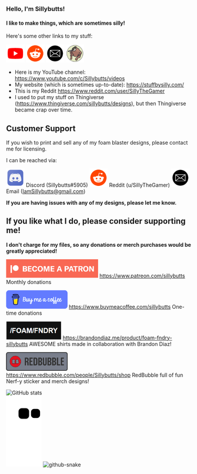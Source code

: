 ### Hello, I'm Sillybutts!
#### I like to make things, which are sometimes silly!

Here's some other links to my stuff:

<a href="https://www.youtube.com/c/Sillybutts/videos"><img alt="YouTube Button" style="border-width:0" src="GHimages/YouTube%20Icon.png" height="50" /></a> <a href="https://www.reddit.com/user/SillyTheGamer"><img alt="Reddit Button" style="border-width:0" src="GHimages/Reddit%20Icon.png" height="50" /></a> <a href="mailto:IamSillybutts@gmail.com"><img alt="Email Button" style="border-width:0" src="GHimages/Email%20Icon.png" height="50" /></a>  <a href="https://stuffbysilly.com/"><img alt="StuffBySilly Button" style="border-width:0" src="GHimages/512x512%20Logo%20Circle%20Biggericon%20Outlined.png" height="50" /></a> 

- Here is my YouTube channel: https://www.youtube.com/c/Sillybutts/videos
- My website (which is sometimes up-to-date): https://stuffbysilly.com/
- This is my Reddit https://www.reddit.com/user/SillyTheGamer
- I used to put my stuff on Thingiverse (https://www.thingiverse.com/sillybutts/designs), but then Thingiverse became crap over time.

## Customer Support

If you wish to print and sell any of my foam blaster designs, please contact me for licensing. 

I can be reached via:

<img alt="Discord Button" style="border-width:0" src="GHimages/Discord%20Icon.png" height="50" /> Discord (Sillybutts#5905) 
<a href="https://www.reddit.com/user/SillyTheGamer"><img alt="Reddit Button" style="border-width:0" src="GHimages/Reddit%20Icon.png" height="50" /></a> Reddit (u/SillyTheGamer)
<a href="mailto:IamSillybutts@gmail.com"><img alt="Email Button" style="border-width:0" src="GHimages/Email%20Icon.png" height="50" /></a> Email (IamSillybutts@gmail.com)


**If you are having issues with any of my designs, please let me know.**


## If you like what I do, please consider supporting me!

**I don't charge for my files, so any donations or merch purchases would be greatly appreciated!**

<a href="https://www.patreon.com/sillybutts/"><img alt="Patreon Button" style="border-width:0" src="GHimages/PatreonButton.png" height="50" /></a> https://www.patreon.com/sillybutts Monthly donations

<a href="https://www.buymeacoffee.com/sillybutts/"><img alt="BuyMeACoffee Button" style="border-width:0" src="GHimages/buymeacoffeeButton2.png" height="50" /></a> https://www.buymeacoffee.com/sillybutts One-time donations

<a href="https://brandondiaz.me/product/foam-fndry-sillybutts"><img alt="FoamFNDRY Button" style="border-width:0" src="GHimages/FoamFndry%20BrandonDiaz%20Icon.png" height="50" /></a> https://brandondiaz.me/product/foam-fndry-sillybutts AWESOME shirts made in collaboration with Brandon Diaz! 

<a href="https://www.redbubble.com/people/Sillybutts/shop/"><img alt="RedBubble Button" style="border-width:0" src="GHimages/RedbubbleButton.png" height="50" /></a> https://www.redbubble.com/people/Sillybutts/shop RedBubble full of fun Nerf-y sticker and merch designs!  

![GitHub stats](https://github-readme-stats.vercel.app/api?username=Sillybutts&show_icons=true)  
![Snake animation](https://github.com/sillybutts/sillybutts/blob/output/github-contribution-snake.svg)
<picture>
  <source media="(prefers-color-scheme: dark)" srcset="github-contribution-grid-snake-dark.svg" /> 
  <source media="(prefers-color-scheme: light)" srcset="github-contribution-grid-snake.svg" />
  <img alt="github-snake" src="github-snake.svg" />
</picture>
